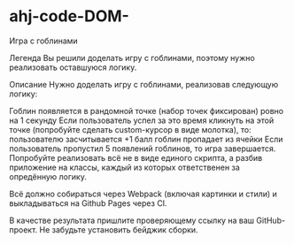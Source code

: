# ahj-code-DOM-

Игра с гоблинами


Легенда
Вы решили доделать игру с гоблинами, поэтому нужно реализовать оставшуюся логику.

Описание
Нужно доделать игру с гоблинами, реализовав следующую логику:

Гоблин появляется в рандомной точке (набор точек фиксирован) ровно на 1 секунду
Если пользователь успел за это время кликнуть на этой точке (попробуйте сделать custom-курсор в виде молотка), то:
пользователю засчитывается +1 балл
гоблин пропадает из ячейки
Если пользователь пропустил 5 появлений гоблинов, то игра завершается.
Попробуйте реализовать всё не в виде единого скрипта, а разбив приложение на классы, каждый из которых ответственен за опредённую логику.

Всё должно собираться через Webpack (включая картинки и стили) и выкладываться на Github Pages через CI.

В качестве результата пришлите проверяющему ссылку на ваш GitHub-проект. Не забудьте установить бейджик сборки.


